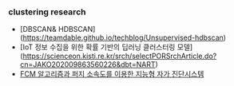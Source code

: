 
### clustering research
- [DBSCAN& HDBSCAN] (https://teamdable.github.io/techblog/Unsupervised-hdbscan)
- [IoT 정보 수집을 위한 확률 기반의 딥러닝 클러스터링 모델] (https://scienceon.kisti.re.kr/srch/selectPORSrchArticle.do?cn=JAKO202009863560226&dbt=NART)
- [FCM 알고리즘과 퍼지 소속도를 이용한 지능형 자가 진단시스템](koreascience.or.kr/article/JAKO200703534314353.pdf)
